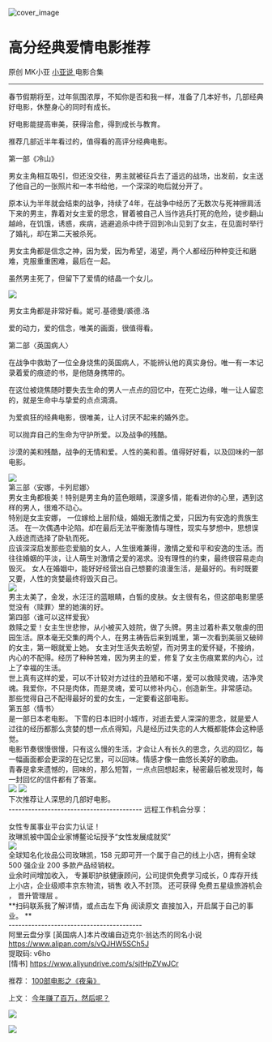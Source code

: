 ![cover_image](https://mmbiz.qpic.cn/mmbiz_jpg/A8SKDch4cJHUZgUV0tMOicicot3gAgCptYYiaTVa2MEr5z8g869rE0J8E8Bx4YCpVKSXQNIx72ibjX1iaHkk35vOmFQ/0?wx_fmt=jpeg)

#  高分经典爱情电影推荐

原创  MK小亚  [ 小亚说 ](https://mp.weixin.qq.com/mp/appmsgalbum?__biz=MzUxNDAwNTk0MQ==&action=getalbum&album_id=2480908578841772032#wechat_redirect) 电影合集

__ _ _ _ _

  

春节假期将至，过年氛围浓厚，不知你是否和我一样，准备了几本好书，几部经典好电影，休整身心的同时有成长。

  

好电影能提高审美，获得治愈，得到成长与教育。

  

推荐几部近半年看过的，值得看的高评分经典电影。

  

第一部《冷山》

  

男女主角相互吸引，但还没交往，男主就被征兵去了遥远的战场，出发前，女主送了他自己的一张照片和一本书给他，一个深深的吻后就分开了。

  

原本认为半年就会结束的战争，持续了4年，在战争中经历了无数次与死神擦肩活下来的男主，靠着对女主爱的思念，冒着被自己人当作逃兵打死的危险，徒步翻山越岭，在饥饿，诱惑，疾病，逃避追杀中终于回到冷山见到了女主，在见面时举行了婚礼，却在第二天被杀死。

  

男女主角都是信念之神，因为爱，因为希望，渴望，两个人都经历种种变迁和磨难，克服重重困难，最后在一起。

虽然男主死了，但留下了爱情的结晶一个女儿。

  

![](https://mmbiz.qpic.cn/mmbiz_jpg/A8SKDch4cJHUZgUV0tMOicicot3gAgCptYtRArma0icL1Lce0eicJ1zrYDCgAMhQSoFkWsjABl5j40scEf6dQqVL3Q/640?wx_fmt=jpeg)  

男女主角都是非常好看。妮可.基德曼/裘德.洛

爱的动力，爱的信念，唯美的画面，很值得看。

  

第二部〈英国病人〉

  

在战争中救助了一位全身烧焦的英国病人，不能辨认他的真实身份。唯一有一本记录着爱的痕迹的书，是他随身携带的。

  

在这位被烧焦随时要失去生命的男人一点点的回忆中，在死亡边缘，唯一让人留恋的，就是生命中与挚爱的点点滴滴。

  

为爱疯狂的经典电影，很唯美，让人讨厌不起来的婚外恋。

可以抛弃自己的生命为守护所爱。以及战争的残酷。

沙漠的美和残酷，战争的无情和爱。人性的美和善。值得好好看，以及回味的一部电影。

  

![](https://mmbiz.qpic.cn/mmbiz_jpg/A8SKDch4cJHUZgUV0tMOicicot3gAgCptYYNhZ43IS9sUusGJl4Ty6ttQibgAhYveNKPd1E1HYYJMib6YfxQBjINrQ/640?wx_fmt=jpeg)  
第三部〈安娜，卡列尼娜〉  
男女主角都极美！特别是男主角的蓝色眼睛，深邃多情，能看进你的心里，遇到这样的男人，很难不动心。  
特别是女主安娜， 一位嫁给上层阶级，婚姻无激情之爱，只因为有安逸的贵族生活。
在一次偶遇中沦陷。却在最后无法平衡激情与理性，现实与梦想中，思想误入歧途而选择了卧轨而死。  
应该深深启发那些恋爱脑的女人，人生很难兼得，激情之爱和平和安逸的生活。而往往婚姻的平淡，让人萌生对激情之爱的渴求。没有理性的约束，最终很容易走向毁灭。
女人在婚姻中，能好好经营出自己想要的浪漫生活，是最好的。有时既要又要，人性的贪婪最终将毁灭自己。  
![](https://mmbiz.qpic.cn/mmbiz_jpg/A8SKDch4cJHUZgUV0tMOicicot3gAgCptY27hwWbvt0NE4O12ZETYtZhOypgcjsy4ZqickZKUQWbGc9OzoPapG8oA/640?wx_fmt=jpeg)  
男主太美了，金发，水汪汪的蓝眼睛，白皙的皮肤。女主很有名，但这部电影里感觉没有〈赎罪〉里的她演的好。  
第四部〈谁可以这样爱我〉  
救赎之爱！女主生世悲惨，从小被买入妓院，做了头牌。男主过着朴素又敬虔的田园生活。原本毫无交集的两个人，在男主祷告后来到城里，第一次看到美丽又破碎的女主，第一眼就爱上她。
女主对生活失去盼望，而对男主的爱怀疑，不接纳，内心的不配得。经历了种种苦难，因为男主的爱，修复了女主伤痕累累的内心，过上了幸福的生活。  
世上真有这样的爱，可以不计较对方过往的丑陋和不堪，爱可以救赎灵魂，洁净灵魂。我爱你，不只是肉体，而是灵魂，爱可以修补内心，创造新生。非常感动。  
那些觉得自己不配得最好的爱的女生，一定要看这部电影。  
第五部〈情书〉  
是一部日本老电影。  下雪的日本旧时小城市，对逝去爱人深深的思念，就是爱人过往的经历都那么贪婪的想一点点得知，凡是经历过失恋的人大概都能体会这种感觉。  
电影节奏很慢很慢，只有这么慢的生活，才会让人有长久的思念，久远的回忆，每一幅画面都会更深的在记忆里，可以回味。情感才像一曲悠长美好的歌曲。  
青春是拿来遗憾的，回味的，那么短暂，一点点回想起来，秘密最后被发现时，每一封回忆的信件都有了答案。  
![](https://mmbiz.qpic.cn/mmbiz_jpg/A8SKDch4cJHUZgUV0tMOicicot3gAgCptYmqbWpGLagT8sm4fErnPcrOGHfsd8SS2Qm17XGhrlibOw8rMeXeXWkUQ/640?wx_fmt=jpeg)
![](https://mmbiz.qpic.cn/mmbiz_jpg/A8SKDch4cJHUZgUV0tMOicicot3gAgCptYMjn0jORHeo8ygEjI7vG7B4PPLxpKzaC1icUR2x8Z72aYYMicYdeezSng/640?wx_fmt=jpeg)  
下次推荐让人深思的几部好电影。  
\-----------------------------------------  远程工作机会分享：  
  
女性专属事业平台实力认证！  
玫琳凯被中国企业家博鳌论坛授予“女性发展成就奖”  
![](https://mmbiz.qpic.cn/mmbiz_jpg/A8SKDch4cJGnR41I5Dl9IuwiaHYx7825mM68DLlh5rkkJ0CicfyzASagdMUEZ2pNCZs13Ng5n6ehtuiaW1YJrziaHQ/640?wx_fmt=jpeg)  
全球知名化妆品公司玫琳凯，158 元即可开一个属于自己的线上小店，拥有全球 500 强企业 200 多款产品经销权。  
业余时间增加收入，  专兼职护肤健康顾问，公司提供免费学习成长，0 库存开线上小店，企业级顺丰京东物流，销售  收入不封顶。  还可获得
免费五星级旅游机会  ，  晋升管理层  。  
**扫码联系我了解详情，或点击左下角 阅读原文  直接加入，开启属于自己的事业。 **  
\-----------------------------------------  
阿里云盘分享  [英国病人]本片改编自迈克尔·翁达杰的同名小说  
https://www.alipan.com/s/vQJHW5SCh5J  
提取码: v6ho  
[情书]  https://www.aliyundrive.com/s/sjtHpZVwJCr  
  

推荐： [ 100部电影之《夜枭》
](https://mp.weixin.qq.com/s?__biz=MzUxNDAwNTk0MQ==&mid=2247484891&idx=1&sn=86c003f4dfc7c910793c627d1c546831&scene=21#wechat_redirect)  

上文： [ 今年赚了百万，然后呢？
](https://mp.weixin.qq.com/s?__biz=MzUxNDAwNTk0MQ==&mid=2247485005&idx=1&sn=190a6a1fefad3c168edfb83ee14749d5&scene=21#wechat_redirect)

![](https://mmbiz.qpic.cn/mmbiz_gif/b96CibCt70iaZ7Bia3Wm91cEuWhERXfCYjTia9tf7aMjVBNRETSa2NpGjCV6tyNvgCLos8LBgwEgxcwaIw8zdOsG7A/640?wx_fmt=gif)

![](https://mmbiz.qpic.cn/mmbiz_jpg/A8SKDch4cJEicCnqTxiatgGquhIicZ1wJ1Dth5YOOzoYV7U4N3HmiaO0vVAzjOpBVdtF0gnL632Fc7HqiaDmgveQDEw/640?wx_fmt=jpeg)
